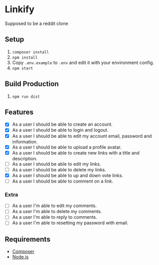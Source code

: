 # Linkify
Supposed to be a reddit clone

## Setup
1. `composer install`
1. `npm install`
1. Copy `.env.example` to `.env` and edit it with your environment config.
1. `npm start`

## Build Production
1. `npm run dist`

## Features
- [x] As a user I should be able to create an account.
- [x] As a user I should be able to login and logout.
- [x] As a user I should be able to edit my account email, password and information.
- [x] As a user I should be able to upload a profile avatar.
- [x] As a user I should be able to create new links with a title and description.
- [ ] As a user I should be able to edit my links.
- [ ] As a user I should be able to delete my links.
- [x] As a user I should be able to up and down vote links.
- [ ] As a user I should be able to comment on a link.

### Extra
- [ ] As a user I'm able to edit my comments.
- [ ] As a user I'm able to delete my comments.
- [ ] As a user I'm able to reply to comments.
- [ ] As a user I'm able to resetting my password with email.

## Requirements
* [Composer](https://getcomposer.org/)
* [Node.js](https://nodejs.org/)
